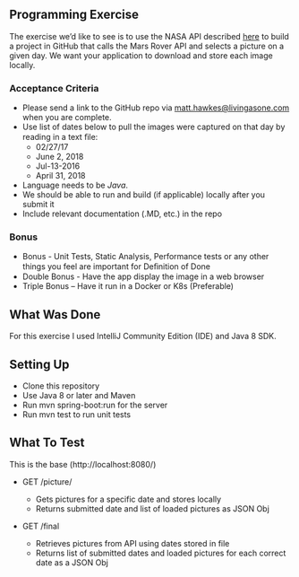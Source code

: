 ## Programming Exercise

The exercise we’d like to see is to use the NASA API described [here](https://api.nasa.gov) to build a project in GitHub that calls the Mars Rover API and selects a picture on a given day. We want your application to download and store each image locally.

### Acceptance Criteria
* Please send a link to the GitHub repo via <matt.hawkes@livingasone.com> when you are complete.
* Use list of dates below to pull the images were captured on that day by reading in a text ﬁle:
    * 02/27/17
    * June 2, 2018
    * Jul-13-2016
    * April 31, 2018
* Language needs to be *Java*.
* We should be able to run and build (if applicable) locally after you submit it
* Include relevant documentation (.MD, etc.) in the repo

### Bonus 
* Bonus - Unit Tests, Static Analysis, Performance tests or any other things you feel are important for Deﬁnition of Done
* Double Bonus - Have the app display the image in a web browser
* Triple Bonus – Have it run in a Docker or K8s (Preferable)

## What Was Done

For this exercise I used IntelliJ Community Edition (IDE) and Java 8 SDK.


## Setting Up
* Clone this repository
* Use Java 8 or later and Maven
* Run mvn spring-boot:run for the server
* Run mvn test to run unit tests

## What To Test
This is the base (http://localhost:8080/)

* GET /picture/<date>
   * Gets pictures for a specific date and stores locally
   * Returns submitted date and list of loaded pictures as JSON Obj
   
* GET /final
   * Retrieves pictures from API using dates stored in file
   * Returns list of submitted dates and loaded pictures for each correct date as a JSON Obj
